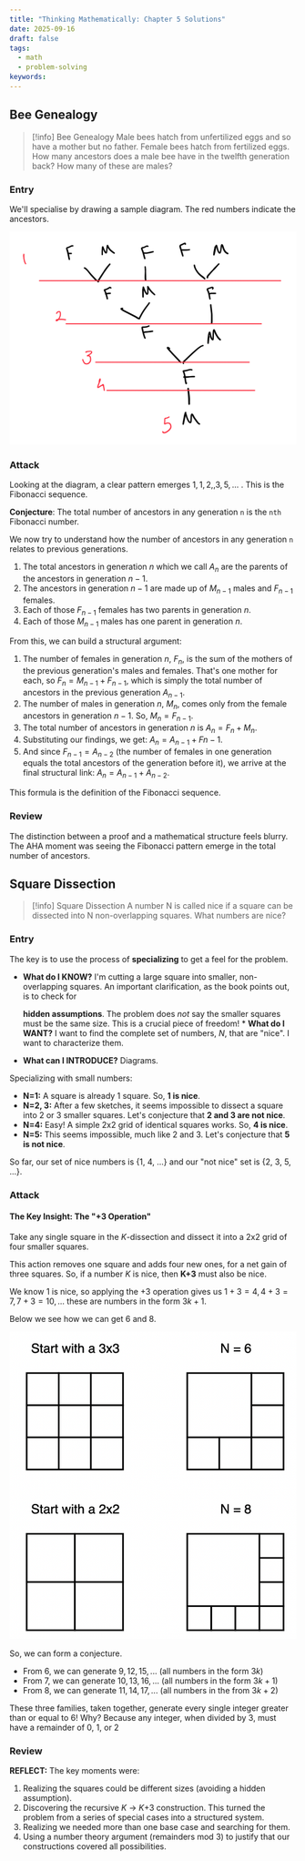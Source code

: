 ```yaml
---
title: "Thinking Mathematically: Chapter 5 Solutions"
date: 2025-09-16
draft: false
tags:
  - math
  - problem-solving
keywords:
---
```


## Bee Genealogy

>[!info] Bee Genealogy
>Male bees hatch from unfertilized eggs and so have a mother but no father. Female bees hatch from fertilized eggs. How many ancestors does a male bee have in the twelfth generation back? How many of these are males?

### Entry

We'll specialise by drawing a sample diagram.
The red numbers indicate the ancestors.

![](images/1.png)

### Attack

Looking at the diagram, a clear pattern emerges $1, 1, 2, , 3, 5, ...$  . This is the Fibonacci sequence.

**Conjecture**: The total number of ancestors in any generation `n` is the `nth` Fibonacci number.

We now try to understand how the number of ancestors in any generation `n` relates to previous generations.

1. The total ancestors in generation $n$ which we call $A_n$ are the parents of the ancestors in generation $n-1$.
2. The ancestors in generation $n-1$ are made up of $M_{n-1}$ males and $F_{n-1}$ females.
3. Each of those $F_{n-1}$ females has two parents in generation $n$.
4. Each of those $M_{n-1}$ males has one parent in generation $n$.

From this, we can build a structural argument:

1. The number of females in generation $n$, $F_n$, is the sum of the mothers of the previous generation's males and females. That's one mother for each, so $F_n = M_{n-1} + F_{n-1}$, which is simply the total number of ancestors in the previous generation $A_{n-1}$.
2. The number of males in generation $n$, $M_n$, comes only from the female ancestors in generation $n-1$. So, $M_n = F_{n-1}$.
3. The total number of ancestors in generation $n$ is $A_n = F_n + M_n$.
4. Substituting our findings, we get: $A_n = A_{n-1} + F{n-1}$.
5. And since $F_{n-1} = A_{n-2}$ (the number of females in one generation equals the total ancestors of the generation before it), we arrive at the final structural link: $A_n = A_{n-1} + A_{n-2}$.

This formula is the definition of the Fibonacci sequence.
### Review

The distinction between a proof and a mathematical structure feels blurry.
The AHA moment was seeing the Fibonacci pattern emerge in the total number of ancestors.


## Square Dissection

>[!info] Square Dissection
>A number N is called nice if a square can be dissected into N non-overlapping squares. What numbers are nice?

### Entry
The key is to use the process of **specializing** to get a feel for the problem.

- **What do I KNOW?** I'm cutting a large square into smaller, non-overlapping squares. An important clarification, as the book points out, is to check for
    
    **hidden assumptions**. The problem does _not_ say the smaller squares must be the same size. This is a crucial piece of freedom! * **What do I WANT?** I want to find the complete set of numbers, _N_, that are "nice". I want to characterize them.
    
- **What can I INTRODUCE?** Diagrams.

Specializing with small numbers:
- **N=1:** A square is already 1 square. So, **1 is nice**.
- **N=2, 3:** After a few sketches, it seems impossible to dissect a square into 2 or 3 smaller squares. Let's conjecture that **2 and 3 are not nice**.
- **N=4:** Easy! A simple 2x2 grid of identical squares works. So, **4 is nice**.
- **N=5:** This seems impossible, much like 2 and 3. Let's conjecture that **5 is not nice**.

So far, our set of nice numbers is {1, 4, ...} and our "not nice" set is {2, 3, 5, ...}.
### Attack

#### The Key Insight: The "+3 Operation"

Take any single square in the _K_-dissection and dissect it into a 2x2 grid of four smaller squares.

This action removes one square and adds four new ones, for a net gain of three squares. So, if a number _K_ is nice, then **K+3** must also be nice.

We know 1 is nice, so applying the +3 operation gives us $1+3=4, 4+3=7, 7+3=10, ...$ these are numbers in the form $3k + 1$.

Below we see how we can get 6 and 8. 

![](images/2.png)

So, we can form a conjecture.
- From 6, we can generate $9, 12, 15, ...$ (all numbers in the form $3k$)
- From 7, we can generate $10, 13, 16, ...$ (all numbers in the form $3k+1$)
- From 8, we can generate $11, 14, 17, ...$ (all numbers in the from $3k+2$)

These three families, taken together, generate every single integer greater than or equal to 6! Why? Because any integer, when divided by 3, must have a remainder of 0, 1, or 2
### Review

**REFLECT:** The key moments were:

1. Realizing the squares could be different sizes (avoiding a hidden assumption).
2. Discovering the recursive _K_ -> _K_+3 construction. This turned the problem from a series of special cases into a structured system.
3. Realizing we needed more than one base case and searching for them.
4. Using a number theory argument (remainders mod 3) to justify that our constructions covered all possibilities.